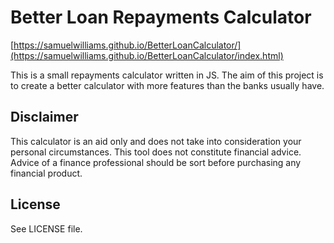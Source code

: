 Better Loan Repayments Calculator
=================================

[https://samuelwilliams.github.io/BetterLoanCalculator/](https://samuelwilliams.github.io/BetterLoanCalculator/index.html)

This is a small repayments calculator written in JS. The aim of this project is to create a better calculator with more
features than the banks usually have.

## Disclaimer
This calculator is an aid only and does not take into consideration your personal circumstances. This tool does not
constitute financial advice. Advice of a finance professional should be sort before purchasing any financial product.

## License
See LICENSE file.